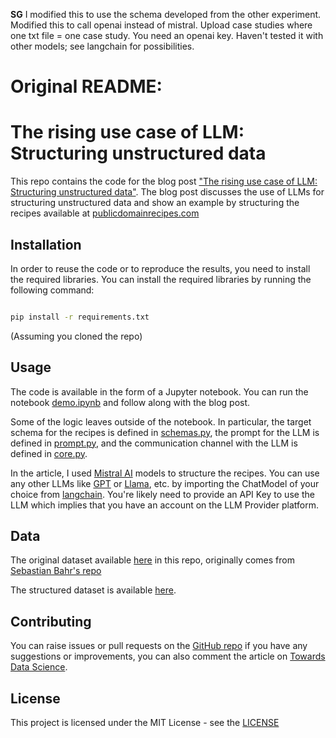 **SG**
I modified this to use the schema developed from the other experiment. Modified this to call openai instead of mistral. Upload case studies where one txt file = one case study. You need an openai key. Haven't tested it with other models; see langchain for possibilities.


# Original README:

# The rising use case of LLM: Structuring unstructured data

This repo contains the code for the blog post ["The rising use case of LLM: Structuring unstructured data"](https://towardsdatascience.com/the-lesser-known-rising-application-of-llms-775834116477). 
The blog post discusses the use of LLMs for structuring unstructured data and show an example by structuring the recipes available at [publicdomainrecipes.com](https://publicdomainrecipes.com/)

## Installation

In order to reuse the code or to reproduce the results, you need to install the required libraries. You can install the required libraries by running the following command:

```bash

pip install -r requirements.txt

```

(Assuming you cloned the repo)

## Usage

The code is available in the form of a Jupyter notebook. You can run the notebook [demo.ipynb](https://github.com/VianneyMI/baker/blob/main/demo.ipynb) and follow along with the blog post.

Some of the logic leaves outside of the notebook.
In particular, the target schema for the recipes is defined in [schemas.py](https://github.com/VianneyMI/baker/blob/main/schemas.py), the prompt for the LLM is defined in [prompt.py](https://github.com/VianneyMI/baker/blob/main/prompt.py), and the communication channel with the LLM is defined in [core.py](https://github.com/VianneyMI/baker/blob/main/core.py).

In the article, I used [Mistral AI](https://mistral.ai/) models to structure the recipes. You can use any other LLMs like [GPT](https://openai.com/index/gpt-4/) or [Llama](https://llama.meta.com/), etc. by importing the ChatModel of your choice from [langchain](https://www.langchain.com/).
You're likely need to provide an API Key to use the LLM which implies that you have an account on the LLM Provider platform.

## Data

The original dataset available [here](https://github.com/VianneyMI/baker/blob/main/data/input/recipes_v1.json) in this repo, originally comes from [Sebastian Bahr's repo](https://github.com/sebastianbahr/RecipeRecommender)

The structured dataset is available [here](https://github.com/VianneyMI/baker/blob/main/data/output/parsed_recipes_all_8x7b.json).

## Contributing

You can  raise issues or pull requests on the [GitHub repo](https://github.com/VianneyMI/baker/issues) if you have any suggestions or improvements, you can also comment the article on [Towards Data Science](https://towardsdatascience.com/the-lesser-known-rising-application-of-llms-775834116477).

## License

This project is licensed under the MIT License - see the [LICENSE](https://github.com/VianneyMI/baker/blob/main/LICENSE)
